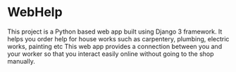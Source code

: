 # WebHelp
This project is a Python based web app built using Django 3 framework.
It helps you order help for house works such as carpentery, plumbing, electric works, painting etc 
This web app provides a connection between you and your worker so that you interact easily online without going to the shop manually.
